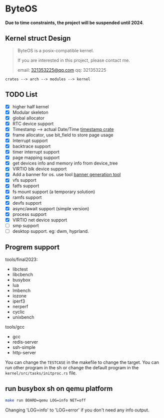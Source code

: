 # ByteOS

**Due to time constraints, the project will be suspended until 2024**.

## Kernel struct Design

> ByteOS is a posix-compatible kernel.
>
> If you are interested in this project, please contact me.
>
> email: 321353225@qq.com  qq: 321353225

```plain
crates --> arch --> modules --> kernel
```

## TODO List
- [x] higher half kernel
- [x] Modular skeleton
- [x] global allocator
- [x] RTC device support
- [x] Timestamp --> actual Date/Time [timestamp crate](crates/timestamp/)
- [x] frame allocator, use bit_field to store page usage
- [x] Interrupt support
- [x] backtrace support
- [x] timer interrupt support
- [x] page mapping support
- [x] get devices info and memory info from device_tree
- [x] VIRTIO blk device support
- [x] Add a banner for os. use tool [banner generation tool](http://patorjk.com/software/taag/#p=display&f=Big&t=ByteOS)
- [x] vfs support
- [x] fatfs support
- [x] fs mount support (a temporary solution)
- [x] ramfs support
- [x] devfs support
- [x] async/await support (simple version)
- [x] process support
- [x] VIRTIO net device support
- [ ] smp support
- [ ] desktop support. eg: dwm, hyprland.

## Progrem support


tools/final2023:

- libctest
- libcbench
- busybox
- lua
- lmbench
- iozone
- iperf3
- nerperf
- cyclic
- unixbench

tools/gcc

- gcc
- redis-server
- ssh-simple
- http-server

You can change the `TESTCASE` in the makefile to change the target. You can run other program in the sh or change the default program in the `kernel/src/tasks/initproc.rs` file.

## run busybox sh on qemu platform

```bash
make run BOARD=qemu LOG=info NET=off
```

Changing 'LOG=info' to 'LOG=error' if you don't need any info output.
